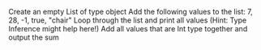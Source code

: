  Create an empty List of type object
 Add the following values to the list: 7, 28, -1, true, "chair"
 Loop through the list and print all values (Hint: Type Inference might help here!)
 Add all values that are Int type together and output the sum